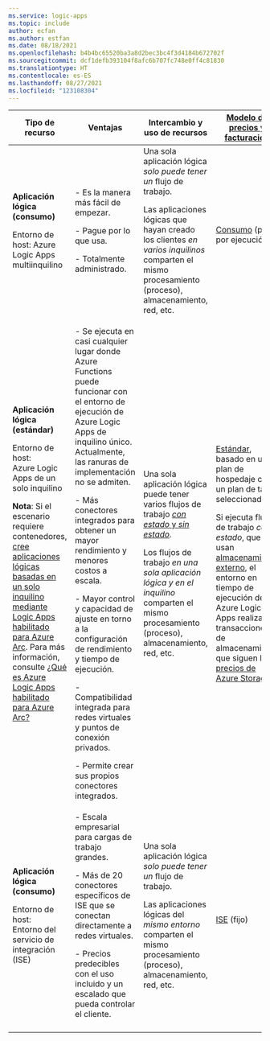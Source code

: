 ```yaml
---
ms.service: logic-apps
ms.topic: include
author: ecfan
ms.author: estfan
ms.date: 08/18/2021
ms.openlocfilehash: b4b4bc65520ba3a8d2bec3bc4f3d4184b672702f
ms.sourcegitcommit: dcf1defb393104f8afc6b707fc748e0ff4c81830
ms.translationtype: HT
ms.contentlocale: es-ES
ms.lasthandoff: 08/27/2021
ms.locfileid: "123108304"
---
```

| Tipo de recurso | Ventajas | Intercambio y uso de recursos | [Modelo de precios y facturación](../articles/logic-apps/logic-apps-pricing.md) | [Administración de límites](../articles/logic-apps/logic-apps-limits-and-config.md) |
|---------------|----------|----------------------------|---------------------------------------------------------------------------|-----------------------------------------------------------------------------|
| **Aplicación lógica (consumo)** <p><p>Entorno de host: Azure Logic Apps multiinquilino | - Es la manera más fácil de empezar. <p><p>- Pague por lo que usa. <p><p>- Totalmente administrado. | Una sola aplicación lógica *solo puede tener un* flujo de trabajo. <p><p>Las aplicaciones lógicas que hayan creado los clientes *en varios inquilinos* comparten el mismo procesamiento (proceso), almacenamiento, red, etc. | [Consumo](../articles/logic-apps/logic-apps-pricing.md#consumption-pricing) (pago por ejecución) | Azure Logic Apps administra los valores predeterminados para estos límites, pero usted puede cambiar algunos de estos valores, si existe esa opción para un límite específico. |
| **Aplicación lógica (estándar)** <p><p>Entorno de host: <br>Azure Logic Apps de un solo inquilino <p><p>**Nota**: Si el escenario requiere contenedores, [cree aplicaciones lógicas basadas en un solo inquilino mediante Logic Apps habilitado para Azure Arc](../articles/logic-apps/azure-arc-enabled-logic-apps-create-deploy-workflows.md). Para más información, consulte [¿Qué es Azure Logic Apps habilitado para Azure Arc?](../articles/logic-apps/azure-arc-enabled-logic-apps-overview.md) | - Se ejecuta en casi cualquier lugar donde Azure Functions puede funcionar con el entorno de ejecución de Azure Logic Apps de inquilino único. Actualmente, las ranuras de implementación no se admiten. <p><p>- Más conectores integrados para obtener un mayor rendimiento y menores costos a escala. <p><p>- Mayor control y capacidad de ajuste en torno a la configuración de rendimiento y tiempo de ejecución. <p><p>- Compatibilidad integrada para redes virtuales y puntos de conexión privados. <p><p>- Permite crear sus propios conectores integrados. | Una sola aplicación lógica puede tener varios flujos de trabajo [*con estado* y *sin estado*](../articles/logic-apps/single-tenant-overview-compare.md#stateful-stateless). <p><p>Los flujos de trabajo *en una sola aplicación lógica y en el inquilino* comparten el mismo procesamiento (proceso), almacenamiento, red, etc. | [Estándar](../articles/logic-apps/logic-apps-pricing.md#standard-pricing), basado en un plan de hospedaje con un plan de tarifa seleccionado. <p><p>Si ejecuta flujos de trabajo *con estado*, que usan [almacenamiento externo](../articles/azure-functions/storage-considerations.md#storage-account-requirements), el entorno en tiempo de ejecución de Azure Logic Apps realiza transacciones de almacenamiento que siguen los [precios de Azure Storage](https://azure.microsoft.com/pricing/details/storage/). | Puede cambiar los valores predeterminados para muchos límites, en función de las necesidades de su escenario. <p><p>**Importante**: Algunos límites tienen máximos fijos. En Visual Studio Code, los cambios que haga en los valores de límite predeterminados en los archivos de configuración de un proyecto de aplicación lógica no aparecerán en la experiencia del diseñador. Para obtener más información, consulte [Edición de la configuración de la aplicación y el entorno para aplicaciones lógicas en Azure Logic Apps de un solo inquilino](../articles/logic-apps/edit-app-settings-host-settings.md). |
| **Aplicación lógica (consumo)** <p><p>Entorno de host: <br>Entorno del servicio de integración (ISE) | - Escala empresarial para cargas de trabajo grandes. <p><p>- Más de 20 conectores específicos de ISE que se conectan directamente a redes virtuales. <p><p>- Precios predecibles con el uso incluido y un escalado que pueda controlar el cliente. | Una sola aplicación lógica *solo puede tener un* flujo de trabajo. <p><p>Las aplicaciones lógicas del *mismo entorno* comparten el mismo procesamiento (proceso), almacenamiento, red, etc. | [ISE](../articles/logic-apps/logic-apps-pricing.md#ise-pricing) (fijo) | Azure Logic Apps administra los valores predeterminados para estos límites, pero usted puede cambiar algunos de estos valores, si existe esa opción para un límite específico. |
||||||
